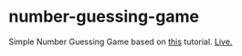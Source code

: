 # number-guessing-game
Simple Number Guessing Game based on [this](https://developer.mozilla.org/en-US/docs/Learn/JavaScript/First_steps/A_first_splash) tutorial. [Live.](https://kxrn0.github.io/number-guessing-game/)
